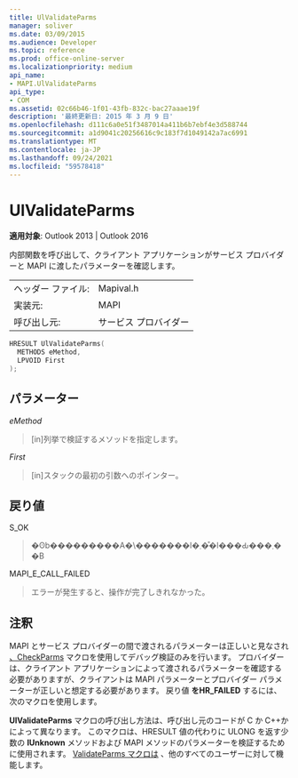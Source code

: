 ```yaml
---
title: UlValidateParms
manager: soliver
ms.date: 03/09/2015
ms.audience: Developer
ms.topic: reference
ms.prod: office-online-server
ms.localizationpriority: medium
api_name:
- MAPI.UlValidateParms
api_type:
- COM
ms.assetid: 02c66b46-1f01-43fb-832c-bac27aaae19f
description: '最終更新日: 2015 年 3 月 9 日'
ms.openlocfilehash: d111c6a0e51f3487014a411b6b7ebf4e3d588744
ms.sourcegitcommit: a1d9041c20256616c9c183f7d1049142a7ac6991
ms.translationtype: MT
ms.contentlocale: ja-JP
ms.lasthandoff: 09/24/2021
ms.locfileid: "59578418"
---
```

# <a name="ulvalidateparms"></a>UlValidateParms

  
  
**適用対象**: Outlook 2013 | Outlook 2016 
  
内部関数を呼び出して、クライアント アプリケーションがサービス プロバイダーと MAPI に渡したパラメーターを確認します。 
  
|||
|:-----|:-----|
|ヘッダー ファイル:  <br/> |Mapival.h  <br/> |
|実装元:  <br/> |MAPI  <br/> |
|呼び出し元:  <br/> |サービス プロバイダー  <br/> |
   
```cpp
HRESULT UlValidateParms(
  METHODS eMethod,
  LPVOID First
);
```

## <a name="parameters"></a>パラメーター

 _eMethod_
  
> [in]列挙で検証するメソッドを指定します。 
    
 _First_
  
> [in]スタックの最初の引数へのポインター。
    
## <a name="return-value"></a>戻り値

S_OK 
  
> �ʘb���������A�\�������l�܂��͒l���Ԃ���܂��B 
    
MAPI_E_CALL_FAILED 
  
> エラーが発生すると、操作が完了しきれなかった。
    
## <a name="remarks"></a>注釈

MAPI とサービス プロバイダーの間で渡されるパラメーターは正しいと見なされ [、CheckParms](checkparms.md) マクロを使用してデバッグ検証のみを行います。 プロバイダーは、クライアント アプリケーションによって渡されるパラメーターを確認する必要がありますが、クライアントは MAPI パラメーターとプロバイダー パラメーターが正しいと想定する必要があります。 戻り値 **をHR_FAILED** するには、次のマクロを使用します。 
  
**UlValidateParms** マクロの呼び出し方法は、呼び出し元のコードが C か C++かによって異なります。 このマクロは、HRESULT 値の代わりに ULONG を返す少数の **IUnknown** メソッドおよび MAPI メソッドのパラメーターを検証するために使用されます。 [ValidateParms マクロは](validateparms.md) 、他のすべてのユーザーに対して機能します。 
  

